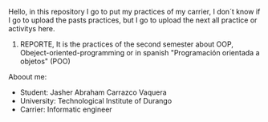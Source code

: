 Hello, in this repository I go to put my practices of my carrier, I don´t know if I go to upload the pasts practices, but I go to upload the next all practice or activitys here.

1. REPORTE, It is the practices of the second semester about OOP, Obeject-oriented-programming or in spanish "Programación orientada a objetos" (POO)


Aboout me:
* Student: Jasher Abraham Carrazco Vaquera
* University: Technological Institute of Durango
* Carrier: Informatic engineer 